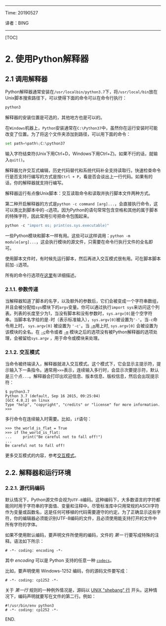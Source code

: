 ----

Time: 20190527

译者：BING

----

[TOC]

# 2. 使用Python解释器

## 2.1 调用解释器

Python解释器通常安装在`/usr/localbin/python3.7`下，将`/usr/local/bin`放在Unix脚本搜索路径下，可以使得下面的命令可以在命令行执行：

```python
python3
```

解释器的安装位置是可选的，其他地方也是可以的。

在`Windows`机器上，`Python`安装通常在`C:\Python37`中，虽然你在运行安装时可能改变了位置。为了将这个文件夹添加到路径，可以用下面的命令：

```python
set path=%path%;C:\python37
```

输入字符结束符(Unix下用Ctrl+D，Windows下用Ctrl+Z)。如果不行的话，就输入`quit()`。

解释器允许交互式编辑，历史代码替代和系统代码补全支持读取行。快速检查命令行是否支持行编写的方式是按`Ctrl + P`，看是否会谈出上一行代码。如果有的话，你的解释器就支持行编写。

解释器运行有点像Unix脚本：交互读取命令和读取并执行脚本文件两种方式。

第二种开启解释器的方式是`python -c command [arg]...`，会直接执行命令，这可以类比到脚本中的`-c`选项。因为Python的语句常常包含空格和其他的属于脚本的特殊字符，因此常用引号把命令包围起来。

```python
python -c "import os; print(os.sys.executable)"
```

一些Python模块和脚本一样有用。这些可以这样调用：`python -m module[arg]...`，这会执行模块的源文件，只需要在命令行执行文件的全名即可。

使用脚本文件时，有时候先运行脚本，然后再进入交互模式很有用。可在脚本脚本前加`-i`选项。

所有的命令行选项在[这里](https://docs.python.org/3/using/cmdline.html#using-on-general)有详细描述。

### 2.1.1. 参数传递

当解释器知道了脚本的名字，以及额外的参数后，它们会被变成一个字符串数组，并且会被分配给`sys`模块下的`argv`变量。你可以通过执行`import sys`来访问这个列表。列表的长度至少为1，当没有脚本和没有参数时，`sys.argv[0]`是个空字符串。当脚本名字给的是`-`时（表示标准输入），`sys.argv[0]`被设置为`'-'`。当`-c`命令用上时， `sys.argv[0]` 被设置为 `'-c'`。当 [`-m`](https://docs.python.org/3/using/cmdline.html#cmdoption-m)用上时, `sys.argv[0]` 会被设置为该模块的全名。在 [`-c`](https://docs.python.org/3/using/cmdline.html#cmdoption-c)命令或者 [`-m`](https://docs.python.org/3/using/cmdline.html#cmdoption-m) 模块之后的选项没有被Python解释器的选项处理，会被留给`sys.argv` ，用于命令或模块来处理。


### 2.1.2. 交互模式

当命令被终端读入，解释器就进入交互模式。这个模式下，它会显示主提示符，提示输入下一条指令。通常用`>>>`表示，连续输入多行时，会显示次要提示符，默认是三个点`...`。解释器会打印出欢迎信息、版本信息、版权信息，然后会出现提示符：

```
$ python3.7
Python 3.7 (default, Sep 16 2015, 09:25:04)
[GCC 4.8.2] on linux
Type "help", "copyright", "credits" or "license" for more information.
>>>
```

多行命令在连续输入时需要。比如，`if`语句：

```
>>> the_world_is_flat = True
>>> if the_world_is_flat:
...     print("Be careful not to fall off!")
...
Be careful not to fall off!
```

更多交互模式的内容，参考[交互模式](https://docs.python.org/zh-cn/3/tutorial/appendix.html#tut-interac)。

## 2.2. 解释器和运行环境

### 2.2.1. 源代码编码

默认情况下，Python源文件会视为`UTF-8`编码。这种编码下，大多数语言的字符都能同时用于字符串的字面值、变量和注释中。尽管标准库中只用常规的ASCII字符作为变量或函数名，这是任何可移植的代码需要遵守的约定。为了正确显示这些字符，你的编辑器必须能识别UTF-8编码的文件，且必须使用能支持打开的文件中所有字符的字体。

如果不使用默认编码，要声明文件所使用的编码，文件的 *第一* 行要写成特殊的注释。语法如下所示：

```
# -*- coding: encoding -*-
```

其中 *encoding* 可以是 Python 支持的任意一种 [`codecs`](https://docs.python.org/zh-cn/3/library/codecs.html#module-codecs)。

比如，要声明使用 Windows-1252 编码，你的源码文件要写成：

```
# -*- coding: cp1252 -*-
```

关于 *第一行* 规则的一种例外情况是，源码以 [UNIX "shebang" 行](https://docs.python.org/zh-cn/3/tutorial/appendix.html#tut-scripts) 开头。这种情况下，编码声明就要写在文件的第二行。例如：

```
#!/usr/bin/env python3
# -*- coding: cp1252 -*-
```

END.